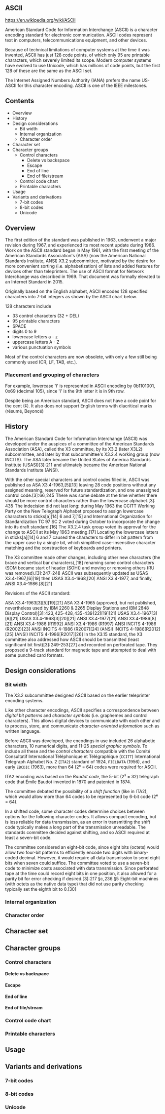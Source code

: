 ## ASCII

https://en.wikipedia.org/wiki/ASCII

American Standard Code for Information Interchange (ASCII) is a character encoding standard for electronic communication. ASCII codes represent text in computers, telecommunications equipment, and other devices.

Because of technical limitations of computer systems at the time it was invented, ASCII has just 128 code points, of which only 95 are printable characters, which severely limited its scope. Modern computer systems have evolved to use Unicode, which has millions of code points, but the first 128 of these are the same as the ASCII set.

The Internet Assigned Numbers Authority (IANA) prefers the name US-ASCII for this character encoding. ASCII is one of the IEEE milestones.

## Contents

- Overview
- History
- Design considerations
  - Bit width
  - Internal organization
  - Character order
- Character set
- Character groups
  - Control characters
    - Delete vs backspace
    - Escape
    - End of line
    - End of file/stream
  - Control code chart
  - Printable characters
- Usage
- Variants and derivations
  - 7-bit codes
  - 8-bit codes
  - Unicode


## Overview

The first edition of the standard was published in 1963, underwent a major revision during 1967, and experienced its most recent update during 1986. Work on the ASCII standard began in May 1961, with the first meeting of the American Standards Association's (ASA) (now the American National Standards Institute, ANSI) X3.2 subcommittee, motivated by the desire for more convenient sorting (i.e. alphabetization) of lists and added features for devices other than teleprinters. The use of ASCII format for Network Interchange was described in 1969. That document was formally elevated to an Internet Standard in 2015.

Originally based on the English alphabet, ASCII encodes 128 specified characters into 7-bit integers as shown by the ASCII chart below.

128 characters include
- 33 control characters (32 + DEL)
- 95 printable characters
- SPACE
- digits 0 to 9
- lowercase letters a - z
- uppercase letters A - Z
- various punctuation symbols

Most of the control characters are now obsolete, with only a few still being commonly used (CR, LF, TAB, etc.).

### Placement and grouping of characters

For example, lowercase 'i' is represented in ASCII encoding by 0b1101001, 0x69 (decimal 105), since 'i' is the 9th letter it is in 9th row.

Despite being an American standard, ASCII does not have a code point for the cent (¢). It also does not support English terms with diacritical marks (résumé, Beyoncé)

## History

The American Standard Code for Information Interchange (ASCII) was developed under the auspices of a committee of the American Standards Association (ASA), called the X3 committee, by its X3.2 (later X3L2) subcommittee, and later by that subcommittee's X3.2.4 working group (now INCITS). The ASA later became the United States of America Standards Institute (USASI)[3]: 211  and ultimately became the American National Standards Institute (ANSI).

With the other special characters and control codes filled in, ASCII was published as ASA X3.4-1963,[5][13] leaving 28 code positions without any assigned meaning, reserved for future standardization, and one unassigned control code.[3]: 66, 245  There was some debate at the time whether there should be more control characters rather than the lowercase alphabet.[3]: 435  The indecision did not last long: during May 1963 the CCITT Working Party on the New Telegraph Alphabet proposed to assign lowercase characters to sticks[a][14] 6 and 7,[15] and International Organization for Standardization TC 97 SC 2 voted during October to incorporate the change into its draft standard.[16] The X3.2.4 task group voted its approval for the change to ASCII at its May 1963 meeting.[17] Locating the lowercase letters in sticks[a][14] 6 and 7 caused the characters to differ in bit pattern from the upper case by a single bit, which simplified case-insensitive character matching and the construction of keyboards and printers.

The X3 committee made other changes, including other new characters (the brace and vertical bar characters),[18] renaming some control characters (SOM became start of header (SOH)) and moving or removing others (RU was removed).[3]: 247-248  ASCII was subsequently updated as USAS X3.4-1967,[6][19] then USAS X3.4-1968,[20] ANSI X3.4-1977, and finally, ANSI X3.4-1986.[8][21]

Revisions of the ASCII standard:

ASA X3.4-1963[3][5][19][21]
ASA X3.4-1965 (approved, but not published, nevertheless used by IBM 2260 & 2265 Display Stations and IBM 2848 Display Control)[3]: 423, 425-428, 435-439 [22][19][21]
USAS X3.4-1967[3][6][21]
USAS X3.4-1968[3][20][21]
ANSI X3.4-1977[21]
ANSI X3.4-1986[8][21]
ANSI X3.4-1986 (R1992)
ANSI X3.4-1986 (R1997)
ANSI INCITS 4-1986 (R2002)[23]
ANSI INCITS 4-1986 (R2007)[24]
(ANSI) INCITS 4-1986[R2012][25]
(ANSI) INCITS 4-1986[R2017][26]
In the X3.15 standard, the X3 committee also addressed how ASCII should be transmitted (least significant bit first)[3]: 249-253 [27] and recorded on perforated tape. They proposed a 9-track standard for magnetic tape and attempted to deal with some punched card formats.


## Design considerations

### Bit width

The X3.2 subcommittee designed ASCII based on the earlier teleprinter encoding systems.

Like other character encodings, ASCII specifies a correspondence between *digital bit patterns* and *character symbols* (i.e. graphemes and control characters). This allows digital devices to communicate with each other and to process, store, and communicate *character-oriented information* such as written language.

Before ASCII was developed, the encodings in use included 26 alphabetic characters, 10 numerical digits, and 11-25 *special graphic symbols*. To include all these and the *control characters* compatible with the Comité Consultatif International Téléphonique et Télégraphique (`CCITT`) International Telegraph Alphabet No. 2 (`ITA2`) standard of 1924, `FIELDATA` (1956), and early `EBCDIC` (1963), more than 64 (2⁶ = 64) codes were required for ASCII.

ITA2 encoding was based on the *Baudot code*, the 5-bit (2⁵ = 32) telegraph code that Émile Baudot invented in 1870 and patented in 1874.

The committee debated the possibility of a *shift function* (like in ITA2), which would allow more than 64 codes to be represented by 6-bit code (2⁶ = 64).

In a shifted code, some character codes determine choices between options for the following character codes. It allows compact encoding, but is less reliable for data transmission, as an error in transmitting the shift code typically makes a long part of the transmission unreadable. The standards committee decided against shifting, and so ASCII required at least a seven-bit code.

The committee considered an eight-bit code, since eight bits (octets) would allow two four-bit patterns to efficiently encode two digits with binary-coded decimal. However, it would require all data transmission to send eight bits when seven could suffice. The committee voted to use a seven-bit code to minimize costs associated with data transmission. Since perforated tape at the time could record eight bits in one position, it also allowed for a parity bit for error checking if desired.[3]: 217 §c, 236 §5  Eight-bit machines (with octets as the native data type) that did not use parity checking typically set the eighth bit to 0.[30]

### Internal organization


### Character order

## Character set

## Character groups
### Control characters
#### Delete vs backspace
#### Escape
#### End of line
#### End of file/stream
### Control code chart
### Printable characters

## Usage

## Variants and derivations
### 7-bit codes
### 8-bit codes
### Unicode
